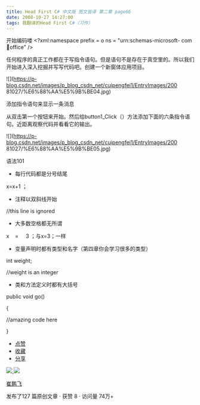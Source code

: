 ```yaml
---
title: Head First C# 中文版 图文皆译 第二章 page66
date: 2008-10-27 14:27:00
tags: 我翻译的Head First C#（习作）
---
```

开始编码喽  <?xml:namespace prefix = o ns = "urn:schemas-microsoft-
com:office:office" />

任何程序的真正工作都在于写指令语句。但是语句不是存在于真空里的。所以我们开始进入深入挖掘并写写代码吧。创建一个新窗体应用项目。

![](https://p-blog.csdn.net/images/p_blog_csdn_net/cuipengfei1/EntryImages/200
81027/%E6%88%AA%E5%9B%BE04.jpg)

添加指令语句来显示一条消息

从双击第一个按钮来开始。然后给button1_Click（）方法添加下面的六条指令语句。近距离观察代码并看看它的输出。

![](https://p-blog.csdn.net/images/p_blog_csdn_net/cuipengfei1/EntryImages/200
81027/%E6%88%AA%E5%9B%BE05.jpg)

语法101

*  每行代码都是分号结尾 

x=x+1  ；

*  注释以双斜线开始 

//this line is ignored

*  大多数空格都无所谓 

x    =     3  ；与x=3；一样

*  变量声明时都有类型和名字（第四章你会学习很多的类型） 

int weight;

//weight is an integer

*  类和方法定义时都有大括号 

public void go()

{

//amazing code here

}

  * [ 点赞  ](javascript:;)
  * [ 收藏  ](javascript:;)
  * [ 分享 ](javascript:;)

[ ![](https://profile.csdnimg.cn/5/2/5/3_cuipengfei1)
![](https://g.csdnimg.cn/static/user-reg-year/1x/11.png)
](https://blog.csdn.net/cuipengfei1)

[ 崔鹏飞 ](https://blog.csdn.net/cuipengfei1)

发布了127 篇原创文章  ·  获赞 8  ·  访问量 74万+

